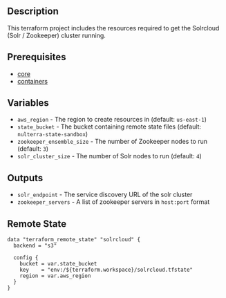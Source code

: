 ## Description

This terraform project includes the resources required to get the Solrcloud (Solr / Zookeeper) cluster running.

## Prerequisites

* [core](../core/README.md)
* [containers](../containers/README.md)

## Variables

* `aws_region` - The region to create resources in (default: `us-east-1`)
* `state_bucket` - The bucket containing remote state files (default: `nulterra-state-sandbox`)
* `zookeeper_ensemble_size` - The number of Zookeeper nodes to run (default: `3`)
* `solr_cluster_size` - The number of Solr nodes to run (default: `4`)

## Outputs

* `solr_endpoint` - The service discovery URL of the solr cluster
* `zookeeper_servers` - A list of zookeeper servers in `host:port` format

## Remote State

```
data "terraform_remote_state" "solrcloud" {
  backend = "s3"

  config {
    bucket = var.state_bucket
    key    = "env:/${terraform.workspace}/solrcloud.tfstate"
    region = var.aws_region
  }
}
```
